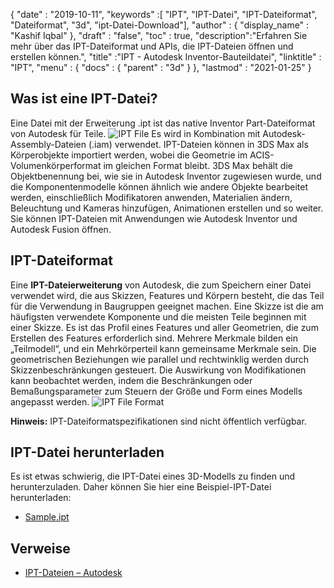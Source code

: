{
  "date" : "2019-10-11",
  "keywords" :[ "IPT", "IPT-Datei", "IPT-Dateiformat", "Dateiformat", "3d", "ipt-Datei-Download"],
  "author" : {
    "display_name" : "Kashif Iqbal"
},
  "draft" : "false",
  "toc" : true,
  "description":"Erfahren Sie mehr über das IPT-Dateiformat und APIs, die IPT-Dateien öffnen und erstellen können.",
  "title" :"IPT - Autodesk Inventor-Bauteildatei",
  "linktitle" : "IPT",
  "menu" : {
    "docs" : {
      "parent" : "3d"
}
},
  "lastmod" : "2021-01-25"
}

## Was ist eine IPT-Datei?

Eine Datei mit der Erweiterung .ipt ist das native Inventor Part-Dateiformat von Autodesk für Teile.
![IPT File](../ipt2.jpg "IPT File")
Es wird in Kombination mit Autodesk-Assembly-Dateien (.iam) verwendet. IPT-Dateien können in 3DS Max als Körperobjekte importiert werden, wobei die Geometrie im ACIS-Volumenkörperformat im gleichen Format bleibt. 3DS Max behält die Objektbenennung bei, wie sie in Autodesk Inventor zugewiesen wurde, und die Komponentenmodelle können ähnlich wie andere Objekte bearbeitet werden, einschließlich Modifikatoren anwenden, Materialien ändern, Beleuchtung und Kameras hinzufügen, Animationen erstellen und so weiter. Sie können IPT-Dateien mit Anwendungen wie Autodesk Inventor und Autodesk Fusion öffnen.

## IPT-Dateiformat

Eine **IPT-Dateierweiterung** von Autodesk, die zum Speichern einer Datei verwendet wird, die aus Skizzen, Features und Körpern besteht, die das Teil für die Verwendung in Baugruppen geeignet machen. Eine Skizze ist die am häufigsten verwendete Komponente und die meisten Teile beginnen mit einer Skizze. Es ist das Profil eines Features und aller Geometrien, die zum Erstellen des Features erforderlich sind. Mehrere Merkmale bilden ein „Teilmodell“, und ein Mehrkörperteil kann gemeinsame Merkmale sein. Die geometrischen Beziehungen wie parallel und rechtwinklig werden durch Skizzenbeschränkungen gesteuert. Die Auswirkung von Modifikationen kann beobachtet werden, indem die Beschränkungen oder Bemaßungsparameter zum Steuern der Größe und Form eines Modells angepasst werden.
![IPT File Format](../ipt.jpg "IPT File Format")

**Hinweis:** IPT-Dateiformatspezifikationen sind nicht öffentlich verfügbar.

## IPT-Datei herunterladen
Es ist etwas schwierig, die IPT-Datei eines 3D-Modells zu finden und herunterzuladen. Daher können Sie hier eine Beispiel-IPT-Datei herunterladen:

- [Sample.ipt](../sample.ipt)

## Verweise

* [IPT-Dateien – Autodesk](https://help.autodesk.com/view/INVNTOR/2018/ENU/?guid=GUID-94B779C0-6B2B-499A-A4F9-2E4BAB49712F)
